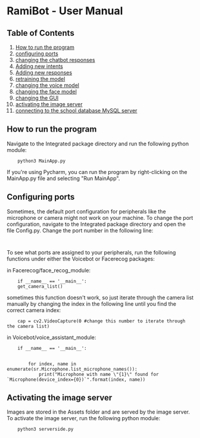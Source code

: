 # RamiBot - User Manual
## Table of Contents
1. [How to run the program](#how-to-run-the-program)
2. [configuring ports](#configuring-ports)
2. [changing the chatbot responses](#changing-the-chatbot-responses)
3. [Adding new intents](#adding-new-intents)
4. [Adding new responses](#adding-new-responses)
5. [retraining the model](#retraining-the-model)
6. [changing the voice model](#changing-the-voice-model)
7. [changing the face model](#changing-the-face-model)
8. [changing the GUI](#changing-the-gui)
9. [activating the image server](#activating-the-image-server)
10. [connecting to the school database MySQL server](#connecting-to-the-school-database-mysql-server)


## How to run the program
Navigate to the Integrated package directory and run the following python module:
```
    python3 MainApp.py
```
If you're using Pycharm, you can run the program by right-clicking on the MainApp.py file and selecting "Run MainApp".

## Configuring ports
Sometimes, the default port configuration for peripherals like the microphone or camera might not work on your machine. To change the port configuration, navigate to the Integrated package directory and open the file Config.py. Change the port number in the following line:
```
    
```
To see what ports are assigned to your peripherals, run the following functions under either the Voicebot or Facerecog packages:

in Facerecog/face_recog_module:

```
    if __name__ == '__main__':
    get_camera_list()
```
sometimes this function doesn't work, so just iterate through the camera list manually by changing the index in the following line until you find the correct camera index:
```
    cap = cv2.VideoCapture(0 #change this number to iterate through the camera list)
```


in Voicebot/voice_assistant_module:

```
    if __name__ == '__main__':
    
    
        for index, name in enumerate(sr.Microphone.list_microphone_names()):
            print("Microphone with name \"{1}\" found for `Microphone(device_index={0})`".format(index, name))
```

## Activating the image server
Images are stored in the Assets folder and are served by the image server. To activate the image server, run the following python module:
```
    python3 serverside.py
```
